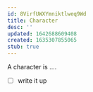 ```yaml
---
id: 8VirfUWXYmniktlweq9Wd
title: Character
desc: ''
updated: 1642688609408
created: 1635307855065
stub: true
---
```




A character is ....

- [ ] write it up
